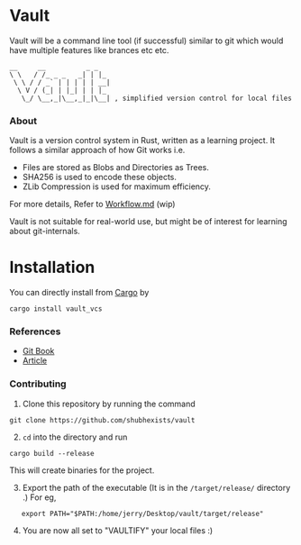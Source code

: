 # Vault
Vault will be a command line tool (if successful) similar to git which would have multiple features like brances etc etc. 
```
__     __          _ _   
\ \   / /_ _ _   _| | |_ 
 \ \ / / _` | | | | | __|
  \ V / (_| | |_| | | |_ 
   \_/ \__,_|\__,_|_|\__| , simplified version control for local files 
```
### About

Vault is a version control system in Rust, written as a learning project. It follows a similar approach of how Git works i.e.
-  Files are stored as Blobs and Directories as Trees. 
-  SHA256 is used to encode these objects.
-  ZLib Compression is used for maximum efficiency.

For more details, Refer to [Workflow.md](https://github.com/shubhexists/vault/blob/master/src/workFlow.md) (wip)

Vault is not suitable for real-world use, but might be of interest for learning about git-internals.

# Installation 
You can directly install from [Cargo](https://crates.io/crates/vault_vcs) by
```
cargo install vault_vcs
```

### References
- [Git Book](https://git-scm.com/book/en/v2/Git-Internals-Git-Objects)
- [Article](https://dev.to/nopenoshishi/make-your-original-git-analyze-section-139d#de)

### Contributing 
1) Clone this repository by running the command
```
git clone https://github.com/shubhexists/vault
```
2) `cd` into the directory and run
```
cargo build --release
```
 This will create binaries for the project.
 
3) Export the path of the executable (It is in the `/target/release/` directory .) For eg,
```
   export PATH="$PATH:/home/jerry/Desktop/vault/target/release"
```
4) You are now all set to "VAULTIFY" your local files :)

